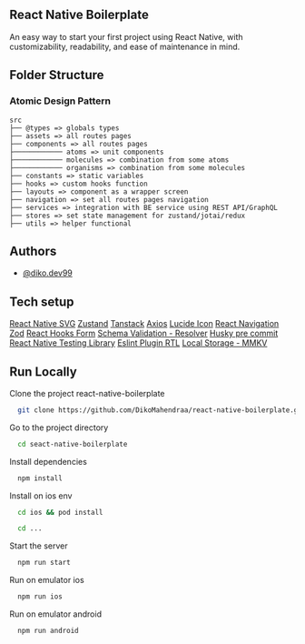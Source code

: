 ## React Native Boilerplate

An easy way to start your first project using React Native, with customizability, readability, and ease of maintenance in mind.

## Folder Structure

### **Atomic Design Pattern**

```
src
├── @types => globals types
├── assets => all routes pages
├── components => all routes pages
├──────────── atoms => unit components
├──────────── molecules => combination from some atoms
├──────────── organisms => combination from some molecules
├── constants => static variables
├── hooks => custom hooks function
├── layouts => component as a wrapper screen
├── navigation => set all routes pages navigation
├── services => integration with BE service using REST API/GraphQL
├── stores => set state management for zustand/jotai/redux
├── utils => helper functional
```

## Authors

- [@diko.dev99](https://www.github.com/dikomahendraa)

## Tech setup

[React Native SVG](https://www.npmjs.com/package/react-native-svg)
[Zustand](https://github.com/pmndrs/zustand/tree/main/docs)
[Tanstack](https://tanstack.com/query/v5/docs/framework/react/installation)
[Axios](https://github.com/axios/axios)
[Lucide Icon](https://lucide.dev/guide/packages/lucide-react-native)
[React Navigation](https://reactnavigation.org/docs/getting-started)
[Zod](https://zod.dev/?id=installation)
[React Hooks Form](https://react-hook-form.com/get-started#ReactNative)
[Schema Validation - Resolver](https://react-hook-form.com/get-started#SchemaValidation)
[Husky pre commit](https://typicode.github.io/husky/get-started.html)
[React Native Testing Library](https://callstack.github.io/react-native-testing-library/docs/start/quick-start)
[Eslint Plugin RTL](https://github.com/testing-library/eslint-plugin-testing-library)
[Local Storage - MMKV](https://github.com/mrousavy/react-native-mmkv)

## Run Locally

Clone the project react-native-boilerplate

```bash
  git clone https://github.com/DikoMahendraa/react-native-boilerplate.git
```

Go to the project directory

```bash
  cd seact-native-boilerplate
```

Install dependencies

```bash
  npm install
```

Install on ios env

```bash
  cd ios && pod install
```

```bash
  cd ...
```

Start the server

```bash
  npm run start
```

Run on emulator ios

```bash
  npm run ios
```

Run on emulator android

```bash
  npm run android
```
